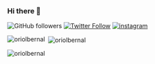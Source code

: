 ### Hi there 👋

![GitHub followers](https://img.shields.io/github/followers/oriolbernal?color=%23181717&logo=github&style=social)
[![Twitter Follow](https://img.shields.io/twitter/follow/bernal_uri?color=%231DA1F2&label=bernal_uri&logo=twitter&style=for-the-badge)](https://twitter.com/bernal_uri)
[![instagram](https://img.shields.io/badge/instagram-E4405F?style=for-the-badge&logo=Instagram&logoColor=white&link=https://www.instagram.com/uribernal99/)](https://www.instagram.com/uribernal99/)


<p><img align="left" src="https://github-readme-stats.vercel.app/api/top-langs?username=oriolbernal&show_icons=true&locale=en&layout=compact" alt="oriolbernal" /></p>

<p>&nbsp;<img align="center" src="https://github-readme-stats.vercel.app/api?username=oriolbernal&show_icons=true&locale=en" alt="oriolbernal" /></p>

<p><img align="center" src="https://github-readme-streak-stats.herokuapp.com/?user=oriolbernal&" alt="oriolbernal" /></p>


<!-- BADGE GENERATOR
https://badgesgenerator.com/
https://simpleicons.org/?q=instagram
https://shields.io/
-->

<!--
**oriolbernal/oriolbernal** is a ✨ _special_ ✨ repository because its `README.md` (this file) appears on your GitHub profile.

Here are some ideas to get you started:

- 🔭 I’m currently working on ...
- 🌱 I’m currently learning ...
- 👯 I’m looking to collaborate on ...
- 🤔 I’m looking for help with ...
- 💬 Ask me about ...
- 📫 How to reach me: ...
- 😄 Pronouns: ...
- ⚡ Fun fact: ...
-->
